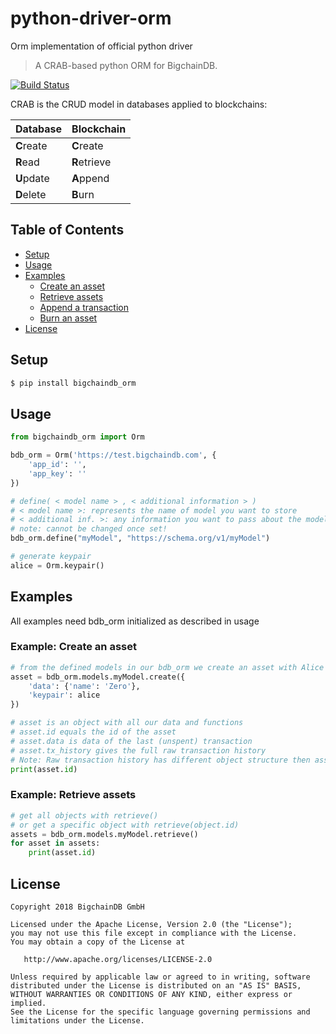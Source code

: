 # python-driver-orm

Orm implementation of official python driver

> A CRAB-based python ORM for BigchainDB.

[![Build Status](https://travis-ci.org/bigchaindb/python-driver-orm.svg?branch=master)](https://travis-ci.org/bigchaindb/python-driver-orm)

CRAB is the CRUD model in databases applied to blockchains:

| Database   | Blockchain   |
| ---------- | ------------ |
| **C**reate | **C**reate   |
| **R**ead   | **R**etrieve |
| **U**pdate | **A**ppend   |
| **D**elete | **B**urn     |

## Table of Contents

-   [Setup](#setup)
-   [Usage](#usage)
-   [Examples](#examples)
    -   [Create an asset](#example-create-an-asset)
    -   [Retrieve assets](#example-retrieve-assets)
    -   [Append a transaction](#example-append-a-transaction)
    -   [Burn an asset](#example-burn-an-asset)
-   [License](#license)

## Setup

```bash
$ pip install bigchaindb_orm
```

## Usage

```python
from bigchaindb_orm import Orm

bdb_orm = Orm('https://test.bigchaindb.com', {
    'app_id': '',
    'app_key': ''
})

# define( < model name > , < additional information > )
# < model name >: represents the name of model you want to store
# < additional inf. >: any information you want to pass about the model (can be string or object)
# note: cannot be changed once set!
bdb_orm.define("myModel", "https://schema.org/v1/myModel")

# generate keypair
alice = Orm.keypair()
```

## Examples

All examples need bdb_orm initialized as described in usage

### Example: Create an asset

```python
# from the defined models in our bdb_orm we create an asset with Alice as owner
asset = bdb_orm.models.myModel.create({
    'data': {'name': 'Zero'},
    'keypair': alice
})

# asset is an object with all our data and functions
# asset.id equals the id of the asset
# asset.data is data of the last (unspent) transaction
# asset.tx_history gives the full raw transaction history
# Note: Raw transaction history has different object structure then asset. You can find specific data change in metadata property.
print(asset.id)
```

### Example: Retrieve assets

```python
# get all objects with retrieve()
# or get a specific object with retrieve(object.id)
assets = bdb_orm.models.myModel.retrieve()
for asset in assets:
    print(asset.id)
```

## License

```
Copyright 2018 BigchainDB GmbH

Licensed under the Apache License, Version 2.0 (the "License");
you may not use this file except in compliance with the License.
You may obtain a copy of the License at

   http://www.apache.org/licenses/LICENSE-2.0

Unless required by applicable law or agreed to in writing, software
distributed under the License is distributed on an "AS IS" BASIS,
WITHOUT WARRANTIES OR CONDITIONS OF ANY KIND, either express or implied.
See the License for the specific language governing permissions and
limitations under the License.
```
